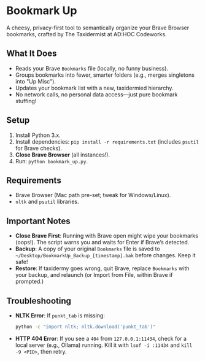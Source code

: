 # Bookmark Up
A cheesy, privacy-first tool to semantically organize your Brave Browser bookmarks, crafted by The Taxidermist at AD:HOC Codeworks.

## What It Does
- Reads your Brave `Bookmarks` file (locally, no funny business).
- Groups bookmarks into fewer, smarter folders (e.g., merges singletons into "Up Misc").
- Updates your bookmark list with a new, taxidermied hierarchy.
- No network calls, no personal data access—just pure bookmark stuffing!

## Setup
1. Install Python 3.x.
2. Install dependencies: `pip install -r requirements.txt` (includes `psutil` for Brave checks).
3. **Close Brave Browser** (all instances!).
4. Run: `python bookmark_up.py`.

## Requirements
- Brave Browser (Mac path pre-set; tweak for Windows/Linux).
- `nltk` and `psutil` libraries.

## Important Notes
- **Close Brave First**: Running with Brave open might wipe your bookmarks (oops!). The script warns you and waits for Enter if Brave’s detected.
- **Backup**: A copy of your original `Bookmarks` file is saved to `~/Desktop/BookmarkUp_Backup_[timestamp].bak` before changes. Keep it safe!
- **Restore**: If taxidermy goes wrong, quit Brave, replace `Bookmarks` with your backup, and relaunch (or Import from File, within Brave if prompted.)

## Troubleshooting
- **NLTK Error**: If `punkt_tab` is missing:
  ```bash
  python -c "import nltk; nltk.download('punkt_tab')"
  
- **HTTP 404 Error**: If you see a `404` from `127.0.0.1:11434`, check for a local server (e.g., Ollama) running. Kill it with `lsof -i :11434` and `kill -9 <PID>`, then retry.
